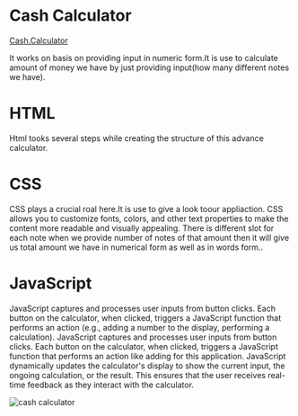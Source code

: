 # Cash Calculator
[Cash.Calculator]()

It works on basis on providing input in numeric form.It is use to calculate amount of money we have by just providing input(how many different notes we have).
# HTML
Html tooks several steps while creating the structure of this advance calculator.
# CSS
CSS plays a crucial roal here.It is use to give a look toour appliaction.
CSS allows you to customize fonts, colors, and other text properties to make the content more readable and visually appealing.
There is different slot for each note when we provide number of notes of that amount then it will give us total amount we have in numerical form as well as in words form..
# JavaScript
JavaScript captures and processes user inputs from button clicks. Each button on the calculator, when clicked, triggers a JavaScript function that performs an action (e.g., adding a number to the display, performing a calculation).
JavaScript captures and processes user inputs from button clicks. Each button on the calculator, when clicked, triggers a JavaScript function that performs an action like adding for this application.
JavaScript dynamically updates the calculator's display to show the current input, the ongoing calculation, or the result. This ensures that the user receives real-time feedback as they interact with the calculator.


![cash calculator](https://github.com/user-attachments/assets/39df84d3-e312-429a-86b1-8e6505ed2591)

